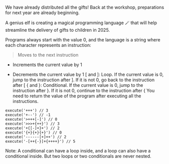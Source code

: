 We have already distributed all the gifts! Back at the workshop, preparations for next year are already beginning.

A genius elf is creating a magical programming language 🪄 that will help streamline the delivery of gifts to children in 2025.

Programs always start with the value 0, and the language is a string where each character represents an instruction:

> Moves to the next instruction

- Increments the current value by 1

* Decrements the current value by 1
  [ and ]: Loop. If the current value is 0, jump to the instruction after ]. If it is not 0, go back to the instruction after [
  { and }: Conditional. If the current value is 0, jump to the instruction after }. If it is not 0, continue to the instruction after {
  You need to return the value of the program after executing all the instructions.

```
execute('+++') // 3
execute('+--') // -1
execute('>+++[-]') // 0
execute('>>>+{++}') // 3
execute('+{[-]+}+') // 2
execute('{+}{+}{+}') // 0
execute('------[+]++') // 2
execute('-[++{-}]+{++++}') // 5
```

Note: A conditional can have a loop inside, and a loop can also have a conditional inside. But two loops or two conditionals are never nested.
